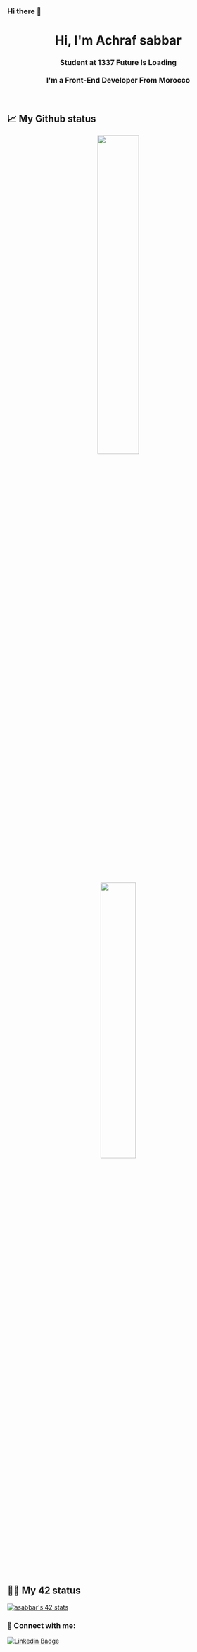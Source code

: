 ### Hi there 👋

<h1 align="center">Hi, I'm Achraf sabbar</h1>
<h3 align="center">Student at 1337 Future Is Loading</br> </br> I'm a Front-End Developer From Morocco </br></h3>
<br />



## 📈 My Github status

<p align="center">
  <img width="43%" src="https://awesome-github-stats.azurewebsites.net/user-stats/a-sabbar?cardType=github&theme=radical" />
</p>

<p align="center">
   <img width="40%" src="(https://github-readme-stats.vercel.app/api?username=a-sabbar&show_icons=true&theme=radical" />
</p>


## 👨‍💻 My 42 status
[![asabbar's 42 stats](https://badge.mediaplus.ma/kettlebells/asabbar)](https://github.com/a-sabbar)

### :link: Connect with me:

[![Linkedin Badge](https://img.shields.io/badge/-Achraf_Sabbar-blue?style=flat&logo=Linkedin&logoColor=white)](https://www.linkedin.com/in/a-sabbar/)

